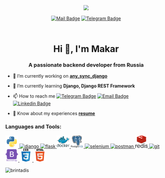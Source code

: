 <p align="center"><img src="https://media.giphy.com/media/M9gbBd9nbDrOTu1Mqx/giphy.gif" width="100"/></p>
<p align="center">
<a href="mailto:makar.timofeev.1990@gmail.com"><img src="https://img.shields.io/badge/LinkedIn-blue?style=for-the-badge&logo=linkedin&logoColor=white" alt="Mail Badge"></a>
<a href="https://t.me/brintadis"><img src="https://img.shields.io/badge/Telegram-blue?style=for-the-badge&logo=telegram&logoColor=white" alt="Telegram Badge"></a>
</p>
<p align="center"><img src="https://komarev.com/ghpvc/?username=brintadis&style=flat-square&color=blue" alt=""></p>

<h1 align="center">Hi 👋, I'm Makar</h1>
<h3 align="center">A passionate backend developer from Russia</h3>

- 🔭 I’m currently working on [**any_sync_django**](https://github.com/brintadis/any_sync_django)

- 🌱 I’m currently learning **Django, Django REST Framework**

<!--- 👨‍💻 All of my projects are available at [**brintadis**](https://brintadis.github.io/)-->

- 📫 How to reach me 
[![Telegram Badge](https://img.shields.io/badge/-brintadis-blue?style=flat&logo=Telegram&logoColor=white)](https://t.me/brintadis)
[![Email Badge](https://img.shields.io/badge/MakarTimofeev-blue?style=flat&logo=Gmail&logoColor=white)](mailto:makar.timofeev.1990@gmail.com)
[![Linkedin Badge](https://img.shields.io/badge/MakarTimofeev-blue?style=flat&logo=Linkedin&logoColor=white)](https://www.linkedin.com/in/makar-timofeev-733170237) 

- 📄 Know about my experiences [**resume**](https://drive.google.com/file/d/1bOWbcIQc8M9is0a5m5kYbhLawtgmSWqA/view?usp=sharing)

<h3 align="left">Languages and Tools:</h3>
<p align="left"> 
<a href="https://www.python.org" target="_blank" rel="noreferrer"> <img src="https://raw.githubusercontent.com/devicons/devicon/master/icons/python/python-original.svg" alt="python" width="40" height="40"/> </a> 
<a href="https://www.djangoproject.com/" target="_blank" rel="noreferrer"> <img src="https://cdn.worldvectorlogo.com/logos/django.svg" alt="django" width="40" height="40"/> </a> 
<a href="https://flask.palletsprojects.com/" target="_blank" rel="noreferrer"> <img src="https://www.vectorlogo.zone/logos/pocoo_flask/pocoo_flask-icon.svg" alt="flask" width="40" height="40"/> </a> 
<a href="https://www.docker.com/" target="_blank" rel="noreferrer"> <img src="https://raw.githubusercontent.com/devicons/devicon/master/icons/docker/docker-original-wordmark.svg" alt="docker" width="40" height="40"/> </a> 
<a href="https://www.postgresql.org" target="_blank" rel="noreferrer"> <img src="https://raw.githubusercontent.com/devicons/devicon/master/icons/postgresql/postgresql-original-wordmark.svg" alt="postgresql" width="40" height="40"/> </a> 
<a href="https://www.selenium.dev" target="_blank" rel="noreferrer"> <img src="https://raw.githubusercontent.com/detain/svg-logos/780f25886640cef088af994181646db2f6b1a3f8/svg/selenium-logo.svg" alt="selenium" width="40" height="40"/> </a> 
<a href="https://postman.com" target="_blank" rel="noreferrer"> <img src="https://www.vectorlogo.zone/logos/getpostman/getpostman-icon.svg" alt="postman" width="40" height="40"/> </a> 
<a href="https://redis.io" target="_blank" rel="noreferrer"> <img src="https://raw.githubusercontent.com/devicons/devicon/master/icons/redis/redis-original-wordmark.svg" alt="redis" width="40" height="40"/> </a> 
<a href="https://git-scm.com/" target="_blank" rel="noreferrer"> <img src="https://www.vectorlogo.zone/logos/git-scm/git-scm-icon.svg" alt="git" width="40" height="40"/> </a> 
<a href="https://getbootstrap.com" target="_blank" rel="noreferrer"> <img src="https://raw.githubusercontent.com/devicons/devicon/master/icons/bootstrap/bootstrap-plain-wordmark.svg" alt="bootstrap" width="40" height="40"/> 
</a> <a href="https://www.w3schools.com/css/" target="_blank" rel="noreferrer"> <img src="https://raw.githubusercontent.com/devicons/devicon/master/icons/css3/css3-original-wordmark.svg" alt="css3" width="40" height="40"/> </a> 
<a href="https://www.w3.org/html/" target="_blank" rel="noreferrer"> <img src="https://raw.githubusercontent.com/devicons/devicon/master/icons/html5/html5-original-wordmark.svg" alt="html5" width="40" height="40"/> </a> 
</p>

<p><img align="center" src="https://github-readme-streak-stats.herokuapp.com/?user=brintadis&theme=tokyonight" alt="brintadis" /></p>
